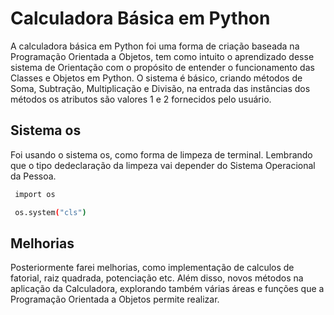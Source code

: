 
# Calculadora Básica em Python

A calculadora básica em Python foi uma forma de criação baseada na Programação Orientada a Objetos, tem como intuito o aprendizado desse sistema de Orientação com o propósito de entender o funcionamento das Classes e Objetos em Python. O sistema é básico, criando métodos de Soma, Subtração, Multiplicação e Divisão, na entrada das instâncias dos métodos os atributos são valores 1 e 2 fornecidos pelo usuário.








## Sistema os

Foi usando o sistema os, como forma de limpeza de terminal. Lembrando que o tipo dedeclaração da limpeza vai depender do Sistema Operacional da Pessoa.

```bash
 import os

 os.system("cls")
```
    
## Melhorias

Posteriormente farei melhorias, como implementação de calculos de fatorial, raiz quadrada, potenciação etc. Além disso, novos métodos na aplicação da Calculadora, explorando também várias áreas e funções que a Programação Orientada a Objetos permite realizar.

